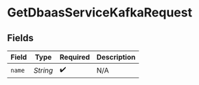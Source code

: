 # GetDbaasServiceKafkaRequest


## Fields

| Field              | Type               | Required           | Description        |
| ------------------ | ------------------ | ------------------ | ------------------ |
| `name`             | *String*           | :heavy_check_mark: | N/A                |
